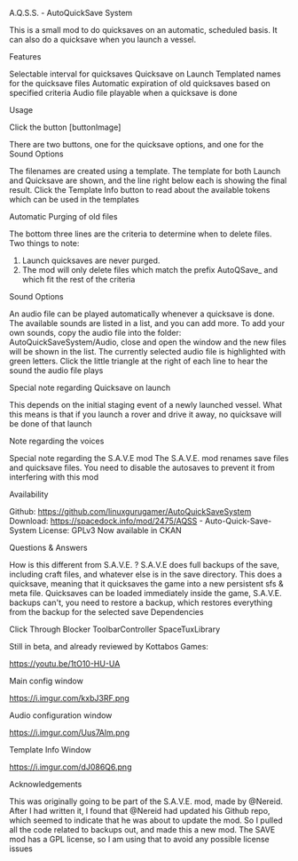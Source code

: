 A.Q.S.S. - AutoQuickSave System

This is a small mod to do quicksaves on an automatic, scheduled basis.  It can also do a quicksave when you launch a vessel.

Features

Selectable interval for quicksaves
Quicksave on Launch
Templated names for the quicksave files
Automatic expiration of old quicksaves based on specified criteria
Audio file playable when a quicksave is done

Usage

Click the button [buttonImage]

There are two buttons, one for the quicksave options, and one for the Sound Options

The filenames are created using a template.  The template for both Launch and Quicksave are shown, and the line right below each is showing the final result.  Click the Template Info button to read about the available tokens which can be used in the templates

Automatic Purging of old files

The bottom three lines are the criteria to determine when to delete files.  Two things to note:

1. Launch quicksaves are never purged.
2. The mod will only delete files which match the prefix AutoQSave_ and which fit the rest of the criteria


Sound Options

An audio file can be played automatically whenever a quicksave is done.  The available sounds are listed in a list, and you can add more.  To add your own sounds, copy the audio file into the folder:  AutoQuickSaveSystem/Audio, close and open the window and the new files will be shown in the list.
The currently selected audio file is highlighted with green letters.  Click the little triangle at the right of each line to hear the sound the audio file plays


Special note regarding Quicksave on launch

This depends on the initial staging event of a newly launched vessel.  What this means is that if you launch a rover and drive it away, no quicksave will be done of that launch

Note regarding the voices


Special note regarding the S.A.V.E mod
The S.A.V.E. mod renames save files and quicksave files.  You need to disable the autosaves to prevent it from interfering with this mod

Availability

Github: https://github.com/linuxgurugamer/AutoQuickSaveSystem
Download: https://spacedock.info/mod/2475/AQSS - Auto-Quick-Save-System
License: GPLv3
Now available in CKAN

Questions & Answers

How is this different from S.A.V.E.  ?
S.A.V.E does full backups of the save, including craft files, and whatever else is in the save directory.  This does a quicksave, meaning that it quicksaves the game into a new persistent sfs & meta file.  Quicksaves can be loaded immediately inside the game, S.A.V.E. backups can't, you need to restore a backup, which restores everything from the backup for the selected save
Dependencies

Click Through Blocker
ToolbarController
SpaceTuxLibrary
 

Still in beta, and already reviewed by Kottabos Games:

https://youtu.be/1tO10-HU-UA


Main config window

https://i.imgur.com/kxbJ3RF.png

 

Audio configuration window

https://i.imgur.com/Uus7Alm.png

 

Template Info Window

https://i.imgur.com/dJ086Q6.png

 

Acknowledgements

This was originally going to be part of the S.A.V.E. mod, made by @Nereid.  After I had written it, I found that @Nereid had updated his Github repo, which seemed to indicate that he was about to  update the mod.  So I pulled all the code related to backups out, and made this a new mod.  The SAVE mod has a GPL license, so I am using that to avoid any possible license issues